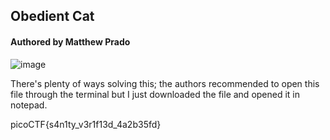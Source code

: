 ## Obedient Cat
#### Authored by Matthew Prado

![image](https://user-images.githubusercontent.com/71365470/111547490-7c666080-8736-11eb-8d6b-9f1569766ae1.png)


There's plenty of ways solving this; the authors recommended to open this file through the terminal but I just downloaded the file and opened it in notepad.

picoCTF{s4n1ty_v3r1f13d_4a2b35fd}
